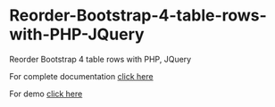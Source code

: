 # Reorder-Bootstrap-4-table-rows-with-PHP-JQuery
Reorder Bootstrap 4 table rows with PHP, JQuery


For complete documentation <a href="https://learncodeweb.com/php/reorder-bootstrap-4-table-rows-with-php-jquery/" target="_blank">click here</a>


For demo <a href="https://learncodeweb.com/demo/php/reorder-bootstrap-4-table-rows-with-php-jquery/" target="_blank">click here</a>

